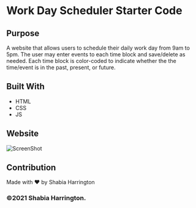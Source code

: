 # Work Day Scheduler Starter Code

## Purpose
A website that allows users to schedule their daily work day from 9am to 5pm. The user may enter events to each time block and save/delete as needed. Each time block is color-coded to indicate whether the the time/event is in the past, present, or future. 

## Built With
* HTML
* CSS
* JS

## Website



![ScreenShot](/assets/images/)

## Contribution
Made with ❤️ by Shabia Harrington

### ©️2021 Shabia Harrington.
